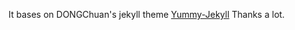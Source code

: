 
It bases on DONGChuan's  jekyll theme [Yummy-Jekyll](https://github.com/DONGChuan/Yummy-Jekyll)
Thanks a lot.
